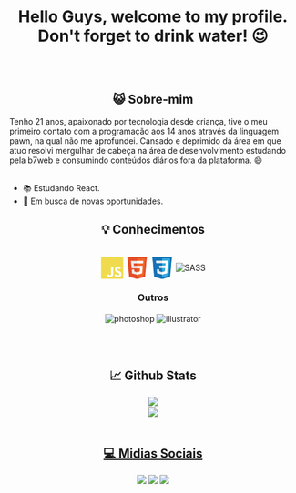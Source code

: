 <h1 align="center"> Hello Guys, welcome to my profile.
  <br>
  Don't forget to drink water! 😉</h1>
  
  <br></br>
  
  <h2 align="center"> 😺 Sobre-mim </h2>
Tenho 21 anos, apaixonado por tecnologia desde criança, tive o meu primeiro contato com a programação aos 14 anos através da linguagem pawn, na qual não me aprofundei. Cansado e deprimido dá área em que atuo resolvi mergulhar de cabeça na área de desenvolvimento estudando pela b7web e consumindo conteúdos diários fora da plataforma. 😄
<br></br>

- 📚 Estudando React.
- 🔎 Em busca de novas oportunidades.

<h2 align="center"> 💡 Conhecimentos </h2>
<div align="center"><br>
  <img align="center" alt="Js" height="40" width="40" src="https://raw.githubusercontent.com/devicons/devicon/master/icons/javascript/javascript-plain.svg">
  <img align="center" alt="HTML" height="40" width="40" src="https://raw.githubusercontent.com/devicons/devicon/master/icons/html5/html5-original.svg">
  <img align="center" alt="CSS" height="40" width="40" src="https://raw.githubusercontent.com/devicons/devicon/master/icons/css3/css3-original.svg">
  <img align="center" alt="SASS" height="40" width="40" src="https://cdn.jsdelivr.net/gh/devicons/devicon/icons/sass/sass-original.svg" />
  
  <h3 align="center">Outros </h3>
  
  <img align="center" alt="photoshop" height="40" width="40" src="https://cdn.jsdelivr.net/gh/devicons/devicon/icons/photoshop/photoshop-plain.svg" />
  <img align="center" alt="illustrator" height="40" width="40" src="https://cdn.jsdelivr.net/gh/devicons/devicon/icons/illustrator/illustrator-plain.svg" />
</div>

<br></br>

<h2 align="center"> 📈 Github Stats </h2>
<div align="center">
  <a href="https://github.com/jaofernandes">
  <img height="180em" src="https://github-readme-stats.vercel.app/api?username=jaofernandes&show_icons=true&theme=merko&include_all_commits=true&count_private=true"/>
    <br>
  <img height="180em" src="https://github-readme-stats.vercel.app/api/top-langs/?username=jaofernandes&layout=compact&langs_count=6&theme=merko"/>
</div>

 
 <br>
  
<h2 align="center"> 💻 Midias Sociais </h2>
<div align="center"> 
  <a href="https://www.linkedin.com/in/jo%C3%A3o-fernandes-4476b8175/" target="_blank"><img src="https://img.shields.io/badge/-LinkedIn-%230077B5?style=for-the-badge&logo=linkedin&logoColor=white" target="_blank"></a> 
  <a href="https://www.instagram.com/juao.fer/" target="_blank"><img src="https://img.shields.io/badge/-Instagram-%23E4405F?style=for-the-badge&logo=instagram&logoColor=white" target="_blank"></a>
  <a ="https://discord.gg/5DVhGKVf4h" target="_blank"><img src="https://img.shields.io/badge/Discord-7289DA?style=for-the-badge&logo=discord&logoColor=white" target="_blank"></a> 

</div>
